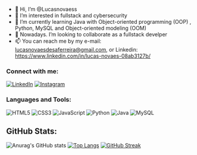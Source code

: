 

- 👋 Hi, I’m @Lucasnovaess
- 👀 I’m interested in fullstack and cybersecurity
- 🌱 I’m currently learning Java with Object-oriented programming (OOP) , Python, MySQL and Object-oriented modeling (OOM) 
- 💞️ Nowadays. I’m looking to collaborate as a fullstack develper 
- 📫 You can reach me by my e-mail: lucasnovaesdesaferreira@gmail.com, or Linkedin: https://www.linkedin.com/in/lucas-novaes-08ab3127b/ 

<!---
Lucasnovaess/Lucasnovaess is a ✨ special ✨ repository because its `README.md` (this file) appears on your GitHub profile.
You can click the Preview link to take a look at your changes.
--->

### Connect with me:

[![LinkedIn](https://img.shields.io/badge/LinkedIn-blue?style=flat-square&logo=linkedin)](https://www.linkedin.com/in/lucas-novaes-08ab3127b/)
[![Instagram](https://img.shields.io/badge/Instagram-E4405F?style=flat-square&logo=instagram&logoColor=white)](https://www.instagram.com/lucas_novaess/)

### Languages and Tools:

![HTML5](https://img.shields.io/badge/-HTML5-E34F26?style=for-the-badge&logo=html5&logoColor=white)
![CSS3](https://img.shields.io/badge/-CSS3-1572B6?style=for-the-badge&logo=css3)
![JavaScript](https://img.shields.io/badge/-JavaScript-F7DF1E?style=for-the-badge&logo=javascript&logoColor=black)
![Python](https://img.shields.io/badge/-Python-3776AB?style=for-the-badge&logo=python&logoColor=white)
![Java](https://img.shields.io/badge/-Java-007396?style=for-the-badge&logo=java)
![MySQL](https://img.shields.io/badge/-MySQL-4479A1?style=for-the-badge&logo=mysql&logoColor=white)

## GitHub Stats:

![Anurag's GitHub stats](https://github-readme-stats.vercel.app/api?username=Lucasnovaess&show_icons=true&theme=radical)
[![Top Langs](https://github-readme-stats.vercel.app/api/top-langs/?username=Lucasnovaess&layout=compact&theme=radical)](https://github.com/anuraghazra/github-readme-stats)
[![GitHub Streak](https://streak-stats.demolab.com/?user=Lucasnovaess&theme=radical)](https://git.io/streak-stats)


